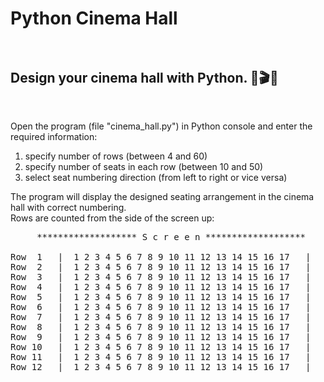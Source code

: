 # Python Cinema Hall<br><br>
<h2>Design your cinema hall with Python. 🙂🎬🎦</h2><br>

Open the program (file "cinema_hall.py") in Python console and enter the required information:
  1. specify number of rows (between 4 and 60)
  2. specify number of seats in each row (between 10 and 50)
  3. select seat numbering direction (from left to right or vice versa)

The program will display the designed seating arrangement in the cinema hall with correct numbering. <br>
Rows are counted from the side of the screen up:

<pre>
     ******************* S c r e e n *******************

Row  1   |  1 2 3 4 5 6 7 8 9 10 11 12 13 14 15 16 17   |
Row  2   |  1 2 3 4 5 6 7 8 9 10 11 12 13 14 15 16 17   |
Row  3   |  1 2 3 4 5 6 7 8 9 10 11 12 13 14 15 16 17   |
Row  4   |  1 2 3 4 5 6 7 8 9 10 11 12 13 14 15 16 17   |
Row  5   |  1 2 3 4 5 6 7 8 9 10 11 12 13 14 15 16 17   |
Row  6   |  1 2 3 4 5 6 7 8 9 10 11 12 13 14 15 16 17   |
Row  7   |  1 2 3 4 5 6 7 8 9 10 11 12 13 14 15 16 17   |
Row  8   |  1 2 3 4 5 6 7 8 9 10 11 12 13 14 15 16 17   |
Row  9   |  1 2 3 4 5 6 7 8 9 10 11 12 13 14 15 16 17   |
Row 10   |  1 2 3 4 5 6 7 8 9 10 11 12 13 14 15 16 17   |
Row 11   |  1 2 3 4 5 6 7 8 9 10 11 12 13 14 15 16 17   |
Row 12   |  1 2 3 4 5 6 7 8 9 10 11 12 13 14 15 16 17   |
</pre>
